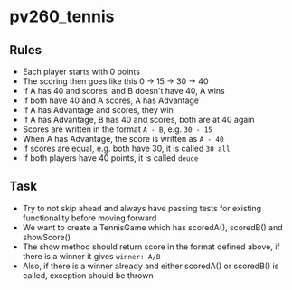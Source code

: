# pv260_tennis

## Rules

- Each player starts with 0 points
- The scoring then goes like this 0 → 15 → 30 → 40
- If A has 40 and scores, and B doesn't have 40, A wins
- If both have 40 and A scores, A has Advantage
- If A has Advantage and scores, they win
- If A has Advantage, B has 40 and scores, both are at 40 again 
- Scores are written in the format `A - B`, e.g. `30 - 15`
- When A has Advantage, the score is written as `A - 40`
- If scores are equal, e.g. both have 30, it is called `30 all`
- If both players have 40 points, it is called `deuce`

## Task

- Try to not skip ahead and always have passing tests for
existing functionality before moving forward
- We want to create a TennisGame which has scoredA(),
scoredB() and showScore()
- The show method should return score in the format defined above,
if there is a winner it gives `winner: A/B`
- Also, if there is a winner already and either scoredA() or
scoredB() is called, exception should be thrown